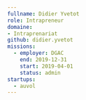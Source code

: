 ```yaml
---
fullname: Didier Yvetot
role: Intrapreneur
domaine: 
- Intraprenariat
github: didier.yvetot
missions:
  - employer: DGAC
    end: 2019-12-31
    start: 2019-04-01
    status: admin
startups:
  - auvol
---
```

